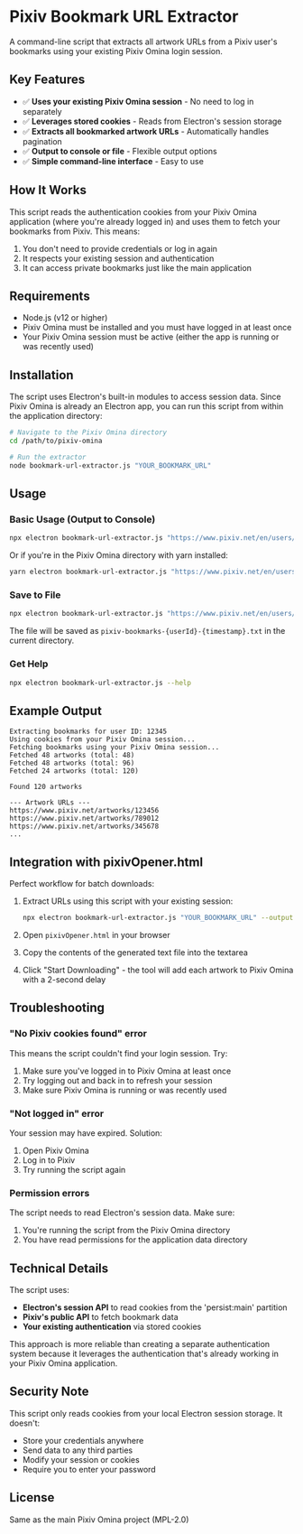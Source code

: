 # Pixiv Bookmark URL Extractor

A command-line script that extracts all artwork URLs from a Pixiv user's bookmarks using your existing Pixiv Omina login session.

## Key Features

- ✅ **Uses your existing Pixiv Omina session** - No need to log in separately
- ✅ **Leverages stored cookies** - Reads from Electron's session storage
- ✅ **Extracts all bookmarked artwork URLs** - Automatically handles pagination
- ✅ **Output to console or file** - Flexible output options
- ✅ **Simple command-line interface** - Easy to use

## How It Works

This script reads the authentication cookies from your Pixiv Omina application (where you're already logged in) and uses them to fetch your bookmarks from Pixiv. This means:

1. You don't need to provide credentials or log in again
2. It respects your existing session and authentication
3. It can access private bookmarks just like the main application

## Requirements

- Node.js (v12 or higher)
- Pixiv Omina must be installed and you must have logged in at least once
- Your Pixiv Omina session must be active (either the app is running or was recently used)

## Installation

The script uses Electron's built-in modules to access session data. Since Pixiv Omina is already an Electron app, you can run this script from within the application directory:

```bash
# Navigate to the Pixiv Omina directory
cd /path/to/pixiv-omina

# Run the extractor
node bookmark-url-extractor.js "YOUR_BOOKMARK_URL"
```

## Usage

### Basic Usage (Output to Console)

```bash
npx electron bookmark-url-extractor.js "https://www.pixiv.net/en/users/12345/bookmarks/artworks"
```

Or if you're in the Pixiv Omina directory with yarn installed:

```bash
yarn electron bookmark-url-extractor.js "https://www.pixiv.net/en/users/12345/bookmarks/artworks"
```

### Save to File

```bash
npx electron bookmark-url-extractor.js "https://www.pixiv.net/en/users/12345/bookmarks/artworks" --output=file
```

The file will be saved as `pixiv-bookmarks-{userId}-{timestamp}.txt` in the current directory.

### Get Help

```bash
npx electron bookmark-url-extractor.js --help
```

## Example Output

```
Extracting bookmarks for user ID: 12345
Using cookies from your Pixiv Omina session...
Fetching bookmarks using your Pixiv Omina session...
Fetched 48 artworks (total: 48)
Fetched 48 artworks (total: 96)
Fetched 24 artworks (total: 120)

Found 120 artworks

--- Artwork URLs ---
https://www.pixiv.net/artworks/123456
https://www.pixiv.net/artworks/789012
https://www.pixiv.net/artworks/345678
...
```

## Integration with pixivOpener.html

Perfect workflow for batch downloads:

1. Extract URLs using this script with your existing session:
   ```bash
   npx electron bookmark-url-extractor.js "YOUR_BOOKMARK_URL" --output=file
   ```

2. Open `pixivOpener.html` in your browser

3. Copy the contents of the generated text file into the textarea

4. Click "Start Downloading" - the tool will add each artwork to Pixiv Omina with a 2-second delay

## Troubleshooting

### "No Pixiv cookies found" error

This means the script couldn't find your login session. Try:

1. Make sure you've logged in to Pixiv Omina at least once
2. Try logging out and back in to refresh your session
3. Make sure Pixiv Omina is running or was recently used

### "Not logged in" error

Your session may have expired. Solution:

1. Open Pixiv Omina
2. Log in to Pixiv
3. Try running the script again

### Permission errors

The script needs to read Electron's session data. Make sure:

1. You're running the script from the Pixiv Omina directory
2. You have read permissions for the application data directory

## Technical Details

The script uses:

- **Electron's session API** to read cookies from the 'persist:main' partition
- **Pixiv's public API** to fetch bookmark data
- **Your existing authentication** via stored cookies

This approach is more reliable than creating a separate authentication system because it leverages the authentication that's already working in your Pixiv Omina application.

## Security Note

This script only reads cookies from your local Electron session storage. It doesn't:
- Store your credentials anywhere
- Send data to any third parties
- Modify your session or cookies
- Require you to enter your password

## License

Same as the main Pixiv Omina project (MPL-2.0)
